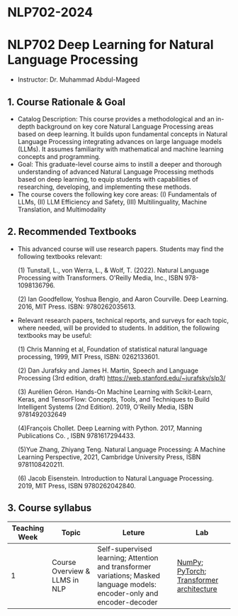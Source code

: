 # NLP702-2024
# NLP702 Deep Learning for Natural Language Processing

* Instructor: Dr. Muhammad Abdul-Mageed

## 1. Course Rationale & Goal
* Catalog Description: This course provides a methodological and an in-depth background on key core Natural Language Processing areas based on deep learning. It builds upon fundamental concepts in Natural Language Processing integrating advances on large language models (LLMs). It assumes familiarity with mathematical and machine learning concepts and programming. 
* Goal: This graduate-level course aims to instill a deeper and thorough understanding of advanced Natural Language Processing methods based on deep learning, to equip students with capabilities of researching, developing, and implementing these methods.
* The course covers the following key core areas: (I) Fundamentals of LLMs, (II) LLM Efficiency and Safety, (III) Multilinguality, Machine Translation, and Multimodality

## 2. Recommended Textbooks
* This advanced course will use research papers. Students may find the following textbooks relevant:
  
  (1) Tunstall, L., von Werra, L., & Wolf, T. (2022). Natural Language Processing with Transformers. O'Reilly Media, Inc., ISBN 978-1098136796.
  
  (2) Ian Goodfellow, Yoshua Bengio, and Aaron Courville. Deep Learning. 2016, MIT Press. ISBN: 9780262035613.
  

* Relevant research papers, technical reports, and surveys for each topic, where needed, will be provided to students. In addition, the following textbooks may be useful:

   (1) Chris Manning et al, Foundation of statistical natural language processing, 1999, MIT Press, ISBN: 0262133601.
   
   (2) Dan Jurafsky and James H. Martin, Speech and Language Processing (3rd edition, draft) https://web.stanford.edu/~jurafsky/slp3/
   
   (3) Aurélien Géron. Hands-On Machine Learning with Scikit-Learn, Keras, and TensorFlow: Concepts, Tools, and Techniques to Build Intelligent Systems (2nd Edition). 2019, O'Reilly Media, ISBN 9781492032649
   
   (4)François Chollet. Deep Learning with Python. 2017,  Manning Publications Co. , ISBN 9781617294433.
   
   (5)Yue Zhang, Zhiyang Teng. Natural Language Processing: A Machine Learning Perspective, 2021, Cambridge University Press, ISBN 9781108420211.
   
   (6) Jacob Eisenstein. Introduction to Natural Language Processing. 2019, MIT Press, ISBN 9780262042840.

## 3. Course syllabus
| Teaching Week | Topic | Leture | Lab |
| ----  | ------ | ------- | ------- |
| 1 | Course Overview & LLMS in NLP  | Self-supervised learning; Attention and transformer variations; Masked language models: encoder-only and encoder-decoder  | [NumPy](tutorials/week-1/intro_to_numpy_pytorch/numpy_tutorial.ipynb); [PyTorch](tutorials/week-1/intro_to_numpy_pytorch/pytorch_tutorial.ipynb); [Transformer architecture](tutorials/week-1/transformer/transformer_tutorial.ipynb)| 
